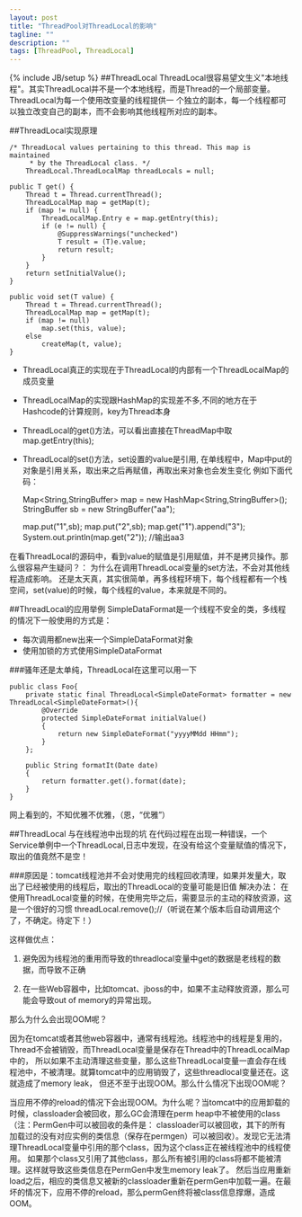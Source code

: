 ```yaml
---
layout: post
title: "ThreadPool对ThreadLocal的影响"
tagline: ""
description: ""
tags: [ThreadPool, ThreadLocal]
---
```

{% include JB/setup %}
##ThreadLocal
ThreadLocal很容易望文生义"本地线程"。其实ThreadLocal并不是一个本地线程，而是Thread的一个局部变量。ThreadLocal为每一个使用改变量的线程提供一
个独立的副本，每一个线程都可以独立改变自己的副本，而不会影响其他线程所对应的副本。

##ThreadLocal实现原理

    /* ThreadLocal values pertaining to this thread. This map is maintained
         * by the ThreadLocal class. */
        ThreadLocal.ThreadLocalMap threadLocals = null;

    public T get() {
        Thread t = Thread.currentThread();
        ThreadLocalMap map = getMap(t);
        if (map != null) {
            ThreadLocalMap.Entry e = map.getEntry(this);
            if (e != null) {
                @SuppressWarnings("unchecked")
                T result = (T)e.value;
                return result;
            }
        }
        return setInitialValue();
    }

    public void set(T value) {
        Thread t = Thread.currentThread();
        ThreadLocalMap map = getMap(t);
        if (map != null)
            map.set(this, value);
        else
            createMap(t, value);
    }


*  ThreadLocal真正的实现在于ThreadLocal的内部有一个ThreadLocalMap的成员变量

*  ThreadLocalMap的实现跟HashMap的实现差不多,不同的地方在于Hashcode的计算规则，key为Thread本身

*  ThreadLocal的get()方法，可以看出直接在ThreadMap中取map.getEntry(this);


*  ThreadLocal的set()方法，set设置的value是引用,
在单线程中，Map中put的对象是引用关系，取出来之后再赋值，再取出来对象也会发生变化
例如下面代码：

    Map<String,StringBuffer> map = new HashMap<String,StringBuffer>();
    StringBuffer sb = new StringBuffer("aa");

    map.put("1",sb);
    map.put("2",sb);
    map.get("1").append("3");
    System.out.println(map.get("2")); //输出aa3

在看ThreadLocal的源码中，看到value的赋值是引用赋值，并不是拷贝操作。那么很容易产生疑问？：
为什么在调用ThreadLocal变量的set方法，不会对其他线程造成影响。
还是太天真，其实很简单，再多线程环境下，每个线程都有一个栈空间，set(value)的时候，每个线程的value，本来就是不同的。



##ThreadLocal的应用举例
SimpleDataFormat是一个线程不安全的类，多线程的情况下一般使用的方式是：
*  每次调用都new出来一个SimpleDataFormat对象
*  使用加锁的方式使用SimpleDataFormat

###骚年还是太单纯，ThreadLocal在这里可以用一下

    public class Foo{
        private static final ThreadLocal<SimpleDateFormat> formatter = new ThreadLocal<SimpleDateFormat>(){
            @Override
            protected SimpleDateFormat initialValue()
            {
                return new SimpleDateFormat("yyyyMMdd HHmm");
            }
        };

        public String formatIt(Date date)
        {
            return formatter.get().format(date);
        }
    }

网上看到的，不知优雅不优雅，（恩，“优雅”）

##ThreadLocal 与在线程池中出现的坑
在代码过程在出现一种错误，一个Service单例中一个ThreadLocal,日志中发现，在没有给这个变量赋值的情况下，取出的值竟然不是空！

###原因是：tomcat线程池并不会对使用完的线程回收清理，如果并发量大，取出了已经被使用的线程后，取出的ThreadLocal的变量可能是旧值
解决办法：
在使用ThreadLocal变量的时候，在使用完毕之后，需要显示的主动的释放资源，这是一个很好的习惯
    threadLocal.remove();//（听说在某个版本后自动调用这个了，不确定。待定下！）

这样做优点：
  1. 避免因为线程池的重用而导致的threadlocal变量中get的数据是老线程的数据，而导致不正确

  2. 在一些Web容器中，比如tomcat、jboss的中，如果不主动释放资源，那么可能会导致out of memory的异常出现。

那么为什么会出现OOM呢？

   因为在tomcat或者其他web容器中，通常有线程池。线程池中的线程是复用的，Thread不会被销毁，而ThreadLocal变量是保存在Thread中的ThreadLocalMap中的，
   所以如果不主动清理这些变量，那么这些ThreadLocal变量一直会存在线程池中，不被清理。就算tomcat中的应用销毁了，这些threadlocal变量还在。这就造成了memory leak，
   但还不至于出现OOM。那么什么情况下出现OOM呢？

   当应用不停的reload的情况下会出现OOM。为什么呢？当tomcat中的应用卸载的时候，classloader会被回收，那么GC会清理在perm heap中不被使用的class（注：PermGen中可以被回收的条件是：
   classloader可以被回收，其下的所有加载过的没有对应实例的类信息（保存在permgen）可以被回收）。发现它无法清理ThreadLocal变量中引用的那个class，因为这个class正在被线程池中的线程使用。
   如果那个class又引用了其他class，那么所有被引用的class将都不能被清理。这样就导致这些类信息在PermGen中发生memory leak了。
   然后当应用重新load之后，相应的类信息又被新的classloader重新在permGen中加载一遍。在最坏的情况下，应用不停的reload，那么permGen终将被class信息撑爆，造成OOM。